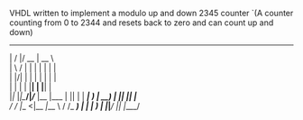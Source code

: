 VHDL written to implement a modulo up and down 2345 counter
`(A counter counting from 0 to 2344 and resets back to zero and can count up and down)

  __  __  ____  _____     
 |  \/  |/ __ \|  __ \    
 | \  / | |  | | |  | |   
 | |\/| | |  | | |  | |   
 | |  | | |__| | |__| |   
 |_|_ |_|\____/|_____/___ 
 |__ \|___ \| || | | ____|
    ) | __) | || |_| |__  
   / / |__ <|__   _|___ \ 
  / /_ ___) |  | |  ___) |
 |____|____/   |_| |____/ 
                          
                          
